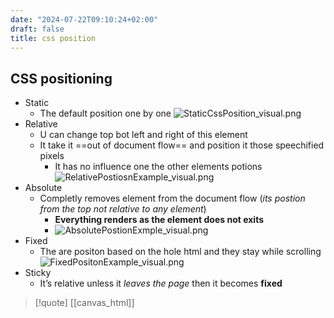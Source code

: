```yaml
---
date: "2024-07-22T09:10:24+02:00"
draft: false
title: css position
---
```


## CSS positioning

-   Static
    -   The default position one by one
        ![StaticCssPosition_visual.png](/Notes/StaticCssPosition_visual.png)
-   Relative
    -   U can change top bot left and right of this element
    -   It take it ==out of document flow== and position it those
        speechified pixels
        -   It has no influence one the other elements potions
            ![RelativePostiosnExample_visual.png](/Notes/RelativePostiosnExample_visual.png)
-   Absolute
    -   Completly removes element from the document flow (*its postion
        from the top not relative to any element*)
        -   **Everything renders as the element does not exits**
        -   ![AbsolutePostionExmple_visual.png](/Notes/AbsolutePostionExmple_visual.png "fig:")
-   Fixed
    -   The are positon based on the hole html and they stay while
        scrolling
        ![FixedPositonExample_visual.png](/Notes/FixedPositonExample_visual.png)
-   Sticky
    -   It’s relative unless it *leaves the page* then it becomes
        **fixed**

> \[!quote\] \[\[canvas_html\]\]
